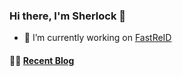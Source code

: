 ### Hi there, I'm Sherlock 👋

- 🔭 I’m currently working on [FastReID](https://github.com/JDAI-CV/fast-reid)

#### 🤹‍♀️ <a href="https://l1aoxingyu.github.io/blogpages/" target="_blank">Recent Blog</a>
<!-- blog starts -->

<!-- blog ends -->

<!--
**L1aoXingyu/L1aoXingyu** is a ✨ _special_ ✨ repository because its `README.md` (this file) appears on your GitHub profile.

Here are some ideas to get you started:

- 🔭 I’m currently working on ...
- 🌱 I’m currently learning ...
- 👯 I’m looking to collaborate on ...
- 🤔 I’m looking for help with ...
- 💬 Ask me about ...
- 📫 How to reach me: ...
- 😄 Pronouns: ...
- ⚡ Fun fact: ...
-->
